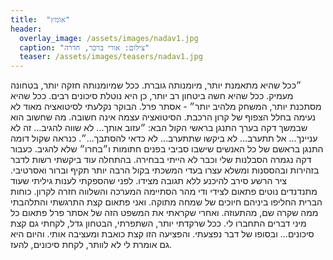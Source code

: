 ```yaml
---
title:  "אומץ"
header:
  overlay_image: /assets/images/nadav1.jpg
  caption: "צילום: אורי ברכר, חדרה"
  teaser: /assets/images/teasers/nadav1.jpg
---
```

<!--more-->

״ככל שהיא מתאמנת יותר, מיומנותה גוברת. ככל שמיומנותה חזקה יותר, בטחונה מעמיק. ככל שהיא חשה ביטחון רב יותר, כן היא נוטלת סיכונים רבים. ככל שהיא מסתכנת יותר, המשחק מלהיב יותר״ - אסתר פרל.
הבוקר נקלעתי לסיטואציה מאוד לא נעימה בחלל הצפוף של קרון הרכבת. הסיטואציה עצמה אינה חשובה. מה שחשוב הוא שבמשך דקה בערך התנגן בראשי הקול הבא: ״עזוב אותך... לא שווה להגיב... זה לא עניינך… אל תתערב… לא ביקשו שתתערב… לא כדאי להסתבך...״. כנראה שקול דומה התנגן בראשם של כל האנשים שישבו סביבי בפנים חתומות ו״בחרו״ שלא להגיב.
כעבור דקה נגמרה הסבלנות שלי וכבר לא הייתי בבחירה. בהתחלה עוד ביקשתי רשות לדבר בזהירות ובהססנות ומשלא עצרו בעדי המשכתי בקול הרבה יותר תקיף וברור ואסרטיבי. ציר הרשע סירב להיכנע ללא תגובה מצידו. לפני שהספקתי לענות גיליתי שעוד מתנדנדים נוטים פתאום לצידי ודי מהר הסתיימה המערכה והשלווה חזרה לקרון. כוחות הברית החליפו ביניהם חיוכים של שמחה מתוקה.
ואני פתאום קצת התרגשתי והתלהבתי ממה שקרה שם, מהתעוזה.
ואחרי שקראתי את המשפט הזה של אסתר פרל פתאום כל מיני דברים התחברו לי.
ככל שרקדתי יותר, השתפרתי, הבטחון גדל, לקחתי גם קצת סיכונים… ובסופו של דבר נפצעתי.
והפציעה הזו קצת כואבת ומעציבה אותי. והיום היא גם אומרת לי לא לוותר, לקחת סיכונים, להעז.